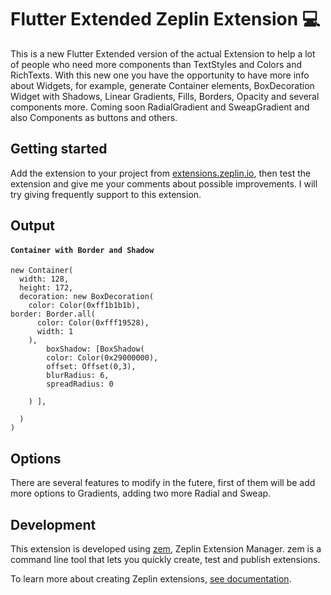# Flutter Extended Zeplin Extension 💻

This is a new Flutter Extended version of the actual Extension to help a lot of people who need more components than TextStyles and Colors and RichTexts. With this new one you have the opportunity to have more info about Widgets, for example, generate Container elements, BoxDecoration Widget with Shadows, Linear Gradients, Fills, Borders, Opacity and several components more. Coming soon RadialGradient and SweapGradient and also Components as buttons and others. 

## Getting started

Add the extension to your project from [extensions.zeplin.io](https://extensions.zeplin.io), then test the extension and give me your comments about possible improvements. I will try giving frequently support to this extension.

## Output

#### `Container with Border and Shadow` 

```
new Container(
  width: 128,
  height: 172,
  decoration: new BoxDecoration(
    color: Color(0xff1b1b1b),
border: Border.all(
      color: Color(0xfff19528),
      width: 1
    ),
		boxShadow: [BoxShadow(
        color: Color(0x29000000),
        offset: Offset(0,3),
        blurRadius: 6,
        spreadRadius: 0

    ) ],

  )
)
```

## Options

There are several features to modify in the futere, first of them will be add more options to Gradients, adding two more Radial and Sweap. 

## Development

This extension is developed using [zem](https://github.com/zeplin/zem), Zeplin Extension Manager. zem is a command line tool that lets you quickly create, test and publish extensions.

To learn more about creating Zeplin extensions, [see documentation](https://github.com/zeplin/zeplin-extension-documentation).
